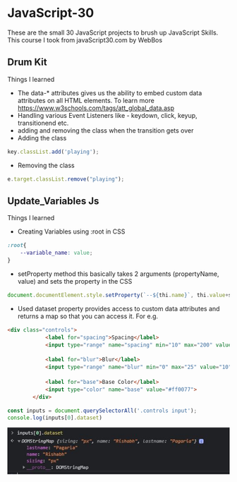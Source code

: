 # JavaScript-30
 These are the small 30 JavaScript projects to brush up JavaScript Skills. This course I took from javaScript30.com by WebBos
## Drum Kit
Things I learned 
* The data-* attributes gives us the ability to embed custom data attributes on all HTML elements. To learn more https://www.w3schools.com/tags/att_global_data.asp
* Handling various Event Listeners like - keydown, click, keyup, transitionend etc.
* adding and removing the class when the transition gets over 
 * Adding the class
 ```javascript
 key.classList.add('playing');
 ```
 * Removing the class
```javascript
e.target.classList.remove("playing");
```
## Update_Variables Js
Things I learned
* Creating Variables using :root in CSS
```css
:root{
    --variable_name: value;
}
```
* setProperty method this basically takes 2 arguments (propertyName, value) and sets the property in the CSS
```javascript
document.documentElement.style.setProperty(`--${thi.name}`, thi.value+suffix);
```
* Used dataset property provides access to custom data attributes and returns a map so that you can access it. For e.g.
```html
<div class="controls">
            <label for="spacing">Spacing</label>
            <input type="range" name="spacing" min="10" max="200" value="100" data-sizing="px" data-name="Rishabh" data-lastname="Pagaria"><br>

            <label for="blur">Blur</label>
            <input type="range" name="blur" min="0" max="25" value="10" data-sizing="px"><br>

            <label for="base">Base Color</label>
            <input type="color" name="base" value="#ff0077">
        </div>
```
```javascript
const inputs = document.querySelectorAll('.controls input');
console.log(inputs[0].dataset)
```
![Console](./Image/2.jpg)

